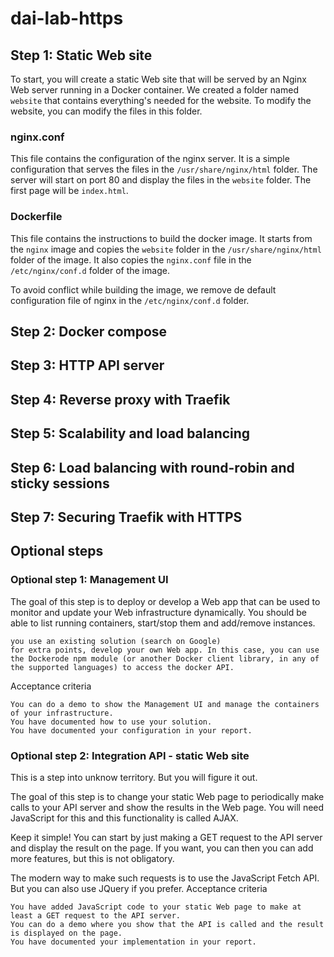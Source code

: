 # dai-lab-https

## Step 1: Static Web site
To start, you will create a static Web site that will be served by an Nginx Web server running in a Docker container.
We created a folder named `website` that contains everything's needed for the website. To modify the website, you can 
modify the files in this folder.

### nginx.conf
This file contains the configuration of the nginx server. It is a simple configuration that serves the files in the
`/usr/share/nginx/html` folder. The server will start on port 80 and display the files in the `website` folder. The first page will
be `index.html`.

### Dockerfile
This file contains the instructions to build the docker image. It starts from the `nginx` image and copies the `website` folder
in the `/usr/share/nginx/html` folder of the image. It also copies the `nginx.conf` file in the `/etc/nginx/conf.d` folder of the
image.

To avoid conflict while building the image, we remove de default configuration file of nginx in the `/etc/nginx/conf.d` folder.
## Step 2: Docker compose


## Step 3: HTTP API server


## Step 4: Reverse proxy with Traefik


## Step 5: Scalability and load balancing


## Step 6: Load balancing with round-robin and sticky sessions



## Step 7: Securing Traefik with HTTPS


## Optional steps

### Optional step 1: Management UI

The goal of this step is to deploy or develop a Web app that can be used to monitor and update your Web infrastructure dynamically. You should be able to list running containers, start/stop them and add/remove instances.

    you use an existing solution (search on Google)
    for extra points, develop your own Web app. In this case, you can use the Dockerode npm module (or another Docker client library, in any of the supported languages) to access the docker API.

Acceptance criteria

    You can do a demo to show the Management UI and manage the containers of your infrastructure.
    You have documented how to use your solution.
    You have documented your configuration in your report.

### Optional step 2: Integration API - static Web site

This is a step into unknow territory. But you will figure it out.

The goal of this step is to change your static Web page to periodically make calls to your API server and show the results in the Web page. You will need JavaScript for this and this functionality is called AJAX.

Keep it simple! You can start by just making a GET request to the API server and display the result on the page. If you want, you can then you can add more features, but this is not obligatory.

The modern way to make such requests is to use the JavaScript Fetch API. But you can also use JQuery if you prefer.
Acceptance criteria

    You have added JavaScript code to your static Web page to make at least a GET request to the API server.
    You can do a demo where you show that the API is called and the result is displayed on the page.
    You have documented your implementation in your report.
